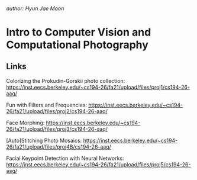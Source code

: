###### author: Hyun Jae Moon

# Intro to Computer Vision and Computational Photography

## Links

Colorizing the Prokudin-Gorskii photo collection: https://inst.eecs.berkeley.edu/~cs194-26/fa21/upload/files/proj1/cs194-26-aaq/

Fun with Filters and Frequencies: https://inst.eecs.berkeley.edu/~cs194-26/fa21/upload/files/proj2/cs194-26-aaq/

Face Morphing: https://inst.eecs.berkeley.edu/~cs194-26/fa21/upload/files/proj3/cs194-26-aaq/

[Auto]Stitching Photo Mosaics: https://inst.eecs.berkeley.edu/~cs194-26/fa21/upload/files/proj4B/cs194-26-aaq/

Facial Keypoint Detection with Neural Networks: https://inst.eecs.berkeley.edu/~cs194-26/fa21/upload/files/proj5/cs194-26-aaq/
